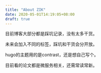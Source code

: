 ```yaml
---
title: "About ZIK"
date: 2020-05-01T14:19:05+08:00
draft: true
---
```


目前博客大部分都是踩坑记录，没有太多干货。

未来会加入不同的标签，踩坑和干货会分开放。

hugo的主题用的是contrast，还是想自己写个。

目前看的论文都是微服务相关，还需常读常新。

